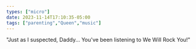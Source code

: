 ```yaml
---
types: ["micro"]
date: 2023-11-14T17:10:35-05:00
tags: ["parenting","Queen","music"]
---
```

"Just as I suspected, Daddy... You've been listening to We Will Rock You!"
